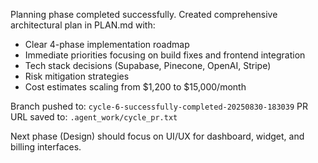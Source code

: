 Planning phase completed successfully. Created comprehensive architectural plan in PLAN.md with:

- Clear 4-phase implementation roadmap
- Immediate priorities focusing on build fixes and frontend integration
- Tech stack decisions (Supabase, Pinecone, OpenAI, Stripe)
- Risk mitigation strategies
- Cost estimates scaling from $1,200 to $15,000/month

Branch pushed to: `cycle-6-successfully-completed-20250830-183039`
PR URL saved to: `.agent_work/cycle_pr.txt`

Next phase (Design) should focus on UI/UX for dashboard, widget, and billing interfaces.

